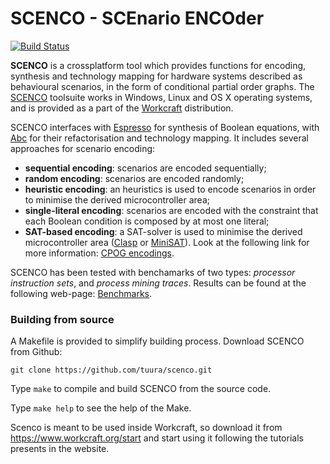 # SCENCO - SCEnario ENCOder #

[![Build Status](https://travis-ci.org/tuura/scenco.svg?branch=master)](https://travis-ci.org/tuura/scenco)

**SCENCO** is a crossplatform tool which provides functions for encoding,
synthesis and technology mapping for hardware systems described as behavioural
scenarios, in the form of conditional partial order graphs. The
[SCENCO](https://www.workcraft.org/scenco) toolsuite works in Windows, Linux and
OS X operating systems, and is provided as a part of the
[Workcraft](https://www.workcraft.org/start) distribution.

SCENCO interfaces with [Espresso](https://embedded.eecs.berkeley.edu/pubs/downloads/espresso/)
for synthesis of Boolean equations, with [Abc](https://people.eecs.berkeley.edu/~alanmi/abc/)
for their refactorisation and technology mapping. It includes several approaches
for scenario encoding:

* **sequential encoding**: scenarios are encoded sequentially;
* **random encoding**: scenarios are encoded randomly;
* **heuristic encoding**: an heuristics is used to encode scenarios in order to
minimise the derived microcontroller area;
* **single-literal encoding**: scenarios are encoded with the constraint that
each Boolean condition is composed by at most one literal;
* **SAT-based encoding**: a SAT-solver is used to minimise the derived
microcontroller area ([Clasp](https://potassco.org/clasp/) or [MiniSAT](http://minisat.se/)).
Look at the following link for more information:
[CPOG encodings](https://www.workcraft.org/help/encoding_plugin?s[]=cpog&s[]=encoding).

SCENCO has been tested with benchamarks of two types: *processor instruction sets*,
and *process mining traces*. Results can be found at the following web-page:
[Benchmarks](https://github.com/tuura/graph-families).

### Building from source
A Makefile is provided to simplify building process. Download SCENCO from Github:

`git clone https://github.com/tuura/scenco.git`

Type `make` to compile and build SCENCO from the source code.

Type `make help` to see the help of the Make.

Scenco is meant to be used inside Workcraft, so download it from
<https://www.workcraft.org/start> and start using it following the tutorials
presents in the website.
